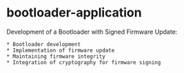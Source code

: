 # bootloader-application

Development of a Bootloader with Signed Firmware Update:

    * Bootloader development
    * Implementation of firmware update
    * Maintaining firmware integrity
    * Integration of cryptography for firmware signing
